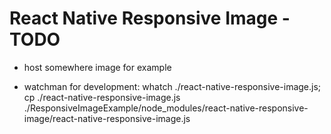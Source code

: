 # React Native Responsive Image - TODO

- host somewhere image for example

- watchman for development: whatch ./react-native-responsive-image.js; cp ./react-native-responsive-image.js ./ResponsiveImageExample/node_modules/react-native-responsive-image/react-native-responsive-image.js